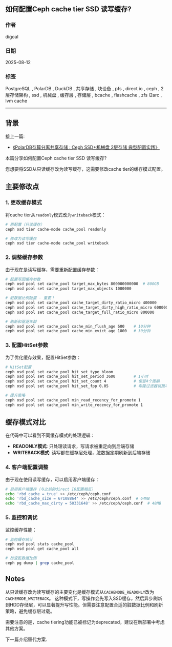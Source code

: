 ## 如何配置Ceph cache tier SSD 读写缓存?     
                                      
### 作者                                      
digoal                                      
                                      
### 日期                                      
2025-08-12                                      
                                      
### 标签                                      
PostgreSQL , PolarDB , DuckDB , 共享存储 , 块设备 , pfs , direct io , ceph , 2层存储架构 , ssd , 机械盘 , 缓存层 , 存储层 , bcache , flashcache , zfs l2arc , lvm cache      
                                      
----                                      
                                      
## 背景  
  
接上一篇:  
- [《PolarDB存算分离共享存储 : Ceph SSD+机械盘 2层存储 典型配置实践》](../202508/20250812_03.md)
  
本篇分享如何配置Ceph cache tier SSD 读写缓存?  
   
您想要将SSD从只读缓存改为读写缓存，这需要修改cache tier的缓存模式配置。    
  
## 主要修改点

### 1. 更改缓存模式

将cache tier从`readonly`模式改为`writeback`模式：

```bash
# 原配置（只读缓存）
ceph osd tier cache-mode cache_pool readonly

# 修改为读写缓存
ceph osd tier cache-mode cache_pool writeback
```

### 2. 调整缓存参数

由于现在是读写缓存，需要重新配置缓存参数：

```bash
# 配置写回缓存参数
ceph osd pool set cache_pool target_max_bytes 800000000000  # 800GB
ceph osd pool set cache_pool target_max_objects 1000000

# 脏数据比例配置 - 重要！
ceph osd pool set cache_pool cache_target_dirty_ratio_micro 400000      # 40%
ceph osd pool set cache_pool cache_target_dirty_high_ratio_micro 600000 # 60%
ceph osd pool set cache_pool cache_target_full_ratio_micro 800000       # 80%

# 刷新和驱逐年龄
ceph osd pool set cache_pool cache_min_flush_age 600    # 10分钟
ceph osd pool set cache_pool cache_min_evict_age 1800   # 30分钟
```

### 3. 配置HitSet参数

为了优化缓存效果，配置HitSet参数：

```bash
# HitSet配置
ceph osd pool set cache_pool hit_set_type bloom
ceph osd pool set cache_pool hit_set_period 3600        # 1小时
ceph osd pool set cache_pool hit_set_count 4            # 保留4个周期
ceph osd pool set cache_pool hit_set_fpp 0.05           # 布隆过滤器误报率

# 提升策略
ceph osd pool set cache_pool min_read_recency_for_promote 1
ceph osd pool set cache_pool min_write_recency_for_promote 1
```

## 缓存模式对比  

在代码中可以看到不同缓存模式的处理逻辑：

- **READONLY模式**: 只处理读请求，写请求被重定向到后端存储
- **WRITEBACK模式**: 读写都在缓存层处理，脏数据定期刷新到后端存储

### 4. 客户端配置调整

由于现在使用读写缓存，可以启用客户端缓存：

```bash
# 启用客户端缓存（与之前的direct IO配置相反）
echo 'rbd_cache = true' >> /etc/ceph/ceph.conf
echo 'rbd_cache_size = 67108864' >> /etc/ceph/ceph.conf  # 64MB
echo 'rbd_cache_max_dirty = 50331648' >> /etc/ceph/ceph.conf  # 48MB
```

### 5. 监控和调优  

监控缓存性能：

```bash
# 监控缓存统计
ceph osd pool stats cache_pool
ceph osd pool get cache_pool all

# 检查脏数据比例
ceph pg dump | grep cache_pool
```

## Notes

从只读缓存改为读写缓存的主要变化是缓存模式从`CACHEMODE_READONLY`改为`CACHEMODE_WRITEBACK`。  这种模式下，写操作会先写入SSD缓存，然后异步刷新到HDD存储层，可以显著提升写性能。但需要注意配置合适的脏数据比例和刷新策略，避免缓存层过载。  

需要注意的是，cache tiering功能已被标记为deprecated，建议在新部署中考虑其他方案。

下一篇介绍替代方案.
  
